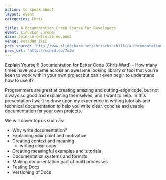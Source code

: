 ```yaml
---
action: to speak about
layout: event
categories: Chris

title: A Documentation Crash Course for Developers
event: LinuxCon Europe
date: 2016-10-04T14:30:00.000Z
venue: Potsdam I/II
pres_source: 'http://www.slideshare.net/chrischinchilla/a-documentation-crash-course-linuxcon-2016'
pres_url: 'http://sched.co/7o8w'
---
```


Explain Yourself! Documentation for Better Code (Chris Ward) - How many times have you come across an awesome looking library or tool that you're keen to work with in your own project but can't even begin to understand how to use it?

Programmers are great at creating amazing and cutting-edge code, but not always so good and explaining themselves, and I want to help. In this presentation I want to draw upon my experience in writing tutorials and technical documentation to help you write clear, concise and usable documentation for your own projects.

We will cover topics such as:

- Why write documentation?
- Explaining your point and motivation
- Creating context and meaning
  - writing clear copy
- Creating meaningful examples and tutorials
- Documentation systems and formats
- Making documentation part of build processes
- Testing Docs
- Versioning of Docs
